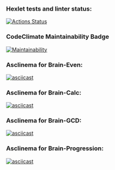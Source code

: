 ### Hexlet tests and linter status:
[![Actions Status](https://github.com/ArkadiyKonstantinov/frontend-project-lvl1/workflows/hexlet-check/badge.svg)](https://github.com/ArkadiyKonstantinov/frontend-project-lvl1/actions)
### CodeClimate Maintainability Badge
[![Maintainability](https://api.codeclimate.com/v1/badges/a99a88d28ad37a79dbf6/maintainability)](https://codeclimate.com/github/codeclimate/codeclimate/maintainability)

### Asclinema for Brain-Even:
[![asciicast](https://asciinema.org/a/3xifb2btDtVPu3lGd2P9tKuqG.svg)](https://asciinema.org/a/3xifb2btDtVPu3lGd2P9tKuqG)

### Asclinema for Brain-Calc:
[![asciicast](https://asciinema.org/a/qapWgcLdDQm63R6JtrC5M9RWW.svg)](https://asciinema.org/a/qapWgcLdDQm63R6JtrC5M9RWW)

### Asclinema for Brain-GCD:
[![asciicast](https://asciinema.org/a/TVWB0O77cmlnmCtunAInqASda.svg)](https://asciinema.org/a/TVWB0O77cmlnmCtunAInqASda)

### Asclinema for Brain-Progression:
[![asciicast](https://asciinema.org/a/WXswKOeJCmf9qTvOzIfGcXzWi.svg)](https://asciinema.org/a/WXswKOeJCmf9qTvOzIfGcXzWi)
